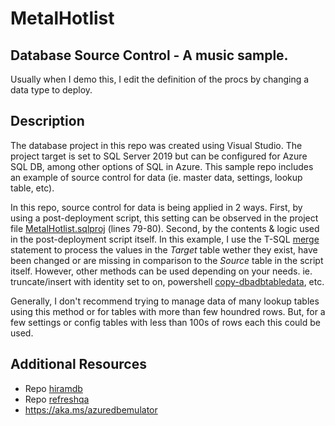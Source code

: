 # MetalHotlist
## Database Source Control - A music sample.

Usually when I demo this, I edit the definition of the procs by changing a data type to deploy.


## Description

The database project in this repo was created using Visual Studio. The project target is set to SQL Server 2019 but can be configured for Azure SQL DB, among other options of SQL in Azure. This sample repo includes an example of source control for data (ie. master data, settings, lookup table, etc). 

In this repo, source control for data is being applied in 2 ways. First, by using a post-deployment script, this setting can be observed in the project file [MetalHotlist.sqlproj](/MetalHotlist/MetalHotlist.sqlproj#L79-L80) (lines 79-80). Second, by the contents & logic used in the post-deployment script itself. In this example, I use the T-SQL [merge](https://learn.microsoft.com/sql/t-sql/statements/merge-transact-sql) statement to process the values in the _Target_ table wether they exist, have been changed or are missing in comparison to the _Source_ table in the script itself. However, other methods can be used depending on your needs. ie. truncate/insert with identity set to on, powershell [copy-dbadbtabledata](http://docs.dbatools.io/Copy-DbaDbTableData), etc. 

Generally, I don't recommend trying to manage data of many lookup tables using this method or for tables with more than few houndred rows. But, for a few settings or config tables with less than 100s of rows each this could be used. 


## Additional Resources
- Repo [hiramdb](https://github.com/hfleitas/hiramdb)
- Repo [refreshqa](https://github.com/hfleitas/refreshqa)
- https://aka.ms/azuredbemulator
